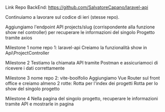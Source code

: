 Link Repo BackEnd: https://github.com/SalvatoreCapano/laravel-api

Continuiamo a lavorare sul codice di ieri (stesse repo).

Aggiungiamo l'endpoint API projects/slug (corrispondente alla funzione show nel controller) per recuperare le informazioni del singolo Progetto tramite axios

Milestone 1
nome repo 1: laravel-api
Creiamo la funzionalità show in Api\ProjectController

Milestone 2
Testiamo la chiamata API tramite Postman e assicuriamoci di ricevere i dati correttamente

Milestone 3
nome repo 2: vite-boolfolio
Aggiungiamo Vue Router sul front office e creiamo almeno 2 rotte:
Rotta per l'index dei progetti
Rotta per lo show del singolo progetto

Milestone 4
Nella pagina del singolo progetto, recuperare le informazioni tramite API e mostrarle in pagina